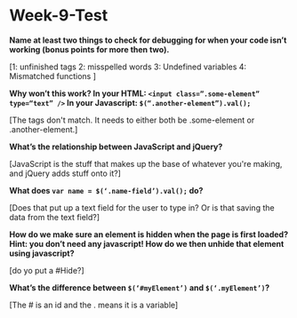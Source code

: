 # Week-9-Test

**Name at least two things to check for debugging for when your code isn’t working (bonus points for more then two).**

[1: unfinished tags 2: misspelled words 3: Undefined variables 4: Mismatched functions ]


**Why won’t this work? In your HTML: `<input class=”.some-element” type=“text” />` In your Javascript: `$(“.another-element”).val();`**

[The tags don't match. It needs to either both be .some-element or .another-element.]


**What’s the relationship between JavaScript and jQuery?**

[JavaScript is the stuff that makes up the base of whatever you're making, and jQuery adds stuff onto it?]


**What does `var name = $(‘.name-field’).val();` do?**

[Does that put up a text field for the user to type in? Or is that saving the data from the text field?]



**How do we make sure an element is hidden when the page is first loaded? Hint: you don’t need any javascript! How do we then unhide that element using javascript?**

[do yo put a #Hide?]


**What’s the difference between `$(‘#myElement’)` and `$(‘.myElement’)`?**

[The # is an id and the . means it is a variable]

